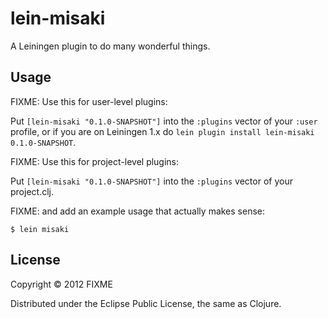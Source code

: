 # lein-misaki

A Leiningen plugin to do many wonderful things.

## Usage

FIXME: Use this for user-level plugins:

Put `[lein-misaki "0.1.0-SNAPSHOT"]` into the `:plugins` vector of your
`:user` profile, or if you are on Leiningen 1.x do `lein plugin install
lein-misaki 0.1.0-SNAPSHOT`.

FIXME: Use this for project-level plugins:

Put `[lein-misaki "0.1.0-SNAPSHOT"]` into the `:plugins` vector of your project.clj.

FIXME: and add an example usage that actually makes sense:

    $ lein misaki

## License

Copyright © 2012 FIXME

Distributed under the Eclipse Public License, the same as Clojure.
